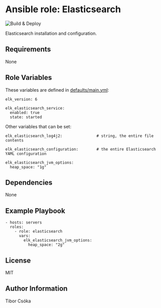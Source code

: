 Ansible role: Elasticsearch
=========

![Build & Deploy](https://github.com/Provizanta/ansible-role-elasticsearch/workflows/molecule/badge.svg?branch=master)

Elasticsearch installation and configuration.

Requirements
------------

None

Role Variables
--------------
These variables are defined in [defaults/main.yml](./defaults/main.yml):

    elk_version: 6

    elk_elasticsearch_service:
      enabled: true
      state: started

Other variables that can be set:

    elk_elasticsearch_log4j2:               # string, the entire file contents

    elk_elasticsearch_configuration:        # the entire Elasticsearch YAML configuration

    elk_elasticsearch_jvm_options:
      heap_space: "1g"

Dependencies
------------

None

Example Playbook
----------------

    - hosts: servers
      roles:
        - role: elasticsearch
          vars:
            elk_elasticsearch_jvm_options:
              heap_space: "2g"

License
-------

MIT

Author Information
------------------

Tibor Csóka
